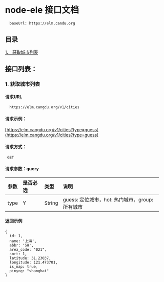 # node-ele 接口文档
```
  baseUrl: https://elm.candu.org
```

## 目录

[1、 获取城市列表](#1获取城市列表)<br>

## 接口列表：

### 1. 获取城市列表

#### 请求URL
```
  https://elm.cangdu.org/v1/cities
```

#### 请求示例：
 [https://elm.cangdu.org/v1/cities?type=guess](https://elm.cangdu.org/v1/cities?type=guess)

 #### 请求方式：
 ```
  GET
 ```

#### 请求参数：query

| 参数 | 是否必选 | 类型 | 说明 |
|:-----|:-----|:-----|:-----
| type | Y    | String | guess: 定位城市，hot: 热门城市，group: 所有城市

#### 返回示例
```
{
  id: 1,
  name: '上海',
  abbr: 'SH',
  area_code: "021",
  sort: 1,
  latitude: 31.23037,
  longitude: 121.473701,
  is_map: true,
  pinyng: "shanghai"
}
```

